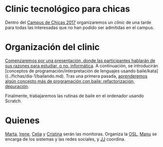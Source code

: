 # Clinic tecnológico para chicas

Dentro del
[Campus de Chicas 2017](http://sereingeniera.ugr.es/campus-2017) organizaremos un *clinic* de una tarde para todas las interesadas que no han podido ser admitidas en el campus.

# Organización del clinic

[Comenzaremos por una presentación, donde las participantes hablarán de sus razones para estudiar, o no, informática](fichas/dia-1/presentacion.md). A continuación, se introducirán [conceptos de programación/interpretación de lenguajes usando baile/kata]((../fichas/dia-1/bailando.md). Tras una primera pasada, [aprenderemos algún concepto más de programación con baile: refactorización, depuración](fichas/dia-2/bailando.md). 

Finalmente, trabajaremos las rutinas de baile en el ordenador usando Scratch.

# Quienes

[Marta](https://github.com/mgmacias95),
[Irene](https://github.com/ireneherlo),
[Celia](https://github.com/AIKUME)
y [Cristina](https://github.com/CristinaHG) serán las
monitoras. Organiza
la [OSL](http://osl.ugr.es), [Manu](http://github.com/makova) se
encarga de los sistemas y las redes sociales,
y [JJ](http://jj.github.io) coordina. 
